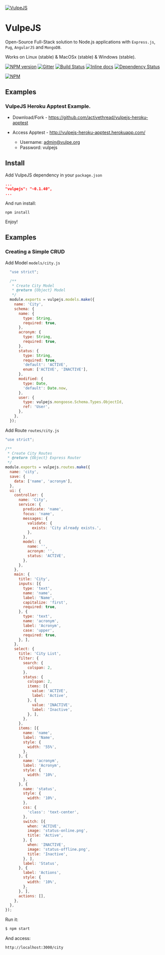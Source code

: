 [![VulpeJS](https://github.com/activethread/vulpejs/raw/master/images/vulpejs.png)](http://activethread.github.io/vulpejs/)

# VulpeJS

Open-Source Full-Stack solution to Node.js applications with `Express.js`, `Pug`, `AngularJS` and `MongoDB`.

Works on Linux (stable) & MacOSx (stable) & Windows (stable).

[![NPM version](https://badge.fury.io/js/vulpejs.svg)](http://badge.fury.io/js/vulpejs) [![Gitter](https://badges.gitter.im/activethread/vulpejs.svg)](https://gitter.im/activethread/vulpejs?utm_source=badge&utm_medium=badge&utm_campaign=pr-badge&utm_content=badge) [![Build Status](https://api.travis-ci.org/activethread/vulpejs.svg?branch=master)](https://travis-ci.org/activethread/vulpejs) [![Inline docs](http://inch-ci.org/github/activethread/vulpejs.svg?branch=master)](http://inch-ci.org/github/activethread/vulpejs) [![Dependency Status](https://david-dm.org/activethread/vulpejs.svg)](https://david-dm.org/activethread/vulpejs)

[![NPM](https://nodei.co/npm/vulpejs.png?downloads=true&downloadRank=true)](https://nodei.co/npm/vulpejs/)

## Examples

### VulpeJS Heroku Apptest Example.

- Download/Fork - <https://github.com/activethread/vulpejs-heroku-apptest>
- Access Apptest - <http://vulpejs-heroku-apptest.herokuapp.com/>

  - Username: admin@vulpe.org
  - Password: vulpejs

## Install

Add VulpeJS dependency in your `package.json`

```json
...
"vulpejs": "~0.1.40",
...
```

And run install:

```
npm install
```

Enjoy!

## Examples

### Creating a Simple CRUD

Add Model `models/city.js`

```javascript
  "use strict";

  /**
   * Create City Model
   * @return {Object} Model
   */
  module.exports = vulpejs.models.make({
    name: 'City',
    schema: {
      name: {
        type: String,
        required: true,
      },
      acronym: {
        type: String,
        required: true,
      },
      status: {
        type: String,
        required: true,
        'default': 'ACTIVE',
        enum: ['ACTIVE', 'INACTIVE'],
      },
      modified: {
        type: Date,
        'default': Date.now,
      },
      user: {
        type: vulpejs.mongoose.Schema.Types.ObjectId,
        ref: 'User',
      },
    },
  });
```

Add Route `routes/city.js`

```javascript
"use strict";

/**
 * Create City Routes
 * @return {Object} Express Router
 */
module.exports = vulpejs.routes.make({
  name: 'city',
  save: {
    data: ['name', 'acronym'],
  },
  ui: {
    controller: {
      name: 'City',
      service: {
        predicate: 'name',
        focus: 'name',
        messages: {
          validate: {
            exists: 'City already exists.',
          },
        },
        model: {
          name: '',
          acronym: '',
          status: 'ACTIVE',
        },
      },
    },
    main: {
      title: 'City',
      inputs: [{
        type: 'text',
        name: 'name',
        label: 'Name',
        capitalize: 'first',
        required: true,
      }, {
        type: 'text',
        name: 'acronym',
        label: 'Acronym',
        case: 'upper',
        required: true,
      }, ],
    },
    select: {
      title: 'City List',
      filter: {
        search: {
          colspan: 2,
        },
        status: {
          colspan: 2,
          items: [{
            value: 'ACTIVE',
            label: 'Active',
          }, {
            value: 'INACTIVE',
            label: 'Inactive',
          }, ],
        },
      },
      items: [{
        name: 'name',
        label: 'Name',
        style: {
          width: '55%',
        },
      }, {
        name: 'acronym',
        label: 'Acronym',
        style: {
          width: '10%',
        },
      }, {
        name: 'status',
        style: {
          width: '10%',
        },
        css: {
          'class': 'text-center',
        },
        switch: [{
          when: 'ACTIVE',
          image: 'status-online.png',
          title: 'Active',
        }, {
          when: 'INACTIVE',
          image: 'status-offline.png',
          title: 'Inactive',
        }, ],
        label: 'Status',
      }, {
        label: 'Actions',
        style: {
          width: '10%',
        },
      }, ],
      actions: [],
    },
  },
});
```

Run it:

```bash
$ npm start
```

And access:

```
http://localhost:3000/city
```
